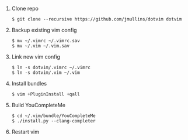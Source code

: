 1. Clone repo
    ```
    $ git clone --recursive https://github.com/jmullins/dotvim dotvim
    ```

2. Backup existing vim config
    ```
    $ mv ~/.vimrc ~/.vimrc.sav
    $ mv ~/.vim ~/.vim.sav
    ```
2. Link new vim config
    ```
    $ ln -s dotvim/.vimrc ~/.vimrc
    $ ln -s dotvim/.vim ~/.vim
    ```

3. Install bundles
    ```
    $ vim +PluginInstall +qall
    ```
4. Build YouCompleteMe
    ```
    $ cd ~/.vim/bundle/YouCompleteMe
    $ ./install.py --clang-completer

5. Restart vim
